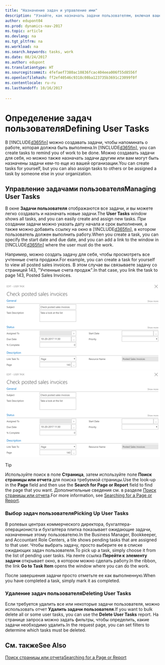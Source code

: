 ```yaml
---
title: "Назначение задач и управление ими"
description: "Узнайте, как назначать задачи пользователям, включая вашего бухгалтера, в Dynamics NAV"
author: edupont04
ms.prod: dynamics-nav-2017
ms.topic: article
ms.devlang: na
ms.tgt_pltfrm: na
ms.workload: na
ms.search.keywords: tasks, work
ms.date: 08/24/2017
ms.author: edupont
ms.translationtype: HT
ms.sourcegitcommit: 4fefaef7380ac10836fcac404eea006f55d8556f
ms.openlocfilehash: ff2ef40546c9318c08ba123735b3691c23099f0f
ms.contentlocale: ru-ru
ms.lasthandoff: 10/16/2017

---
```

# <a name="defining-user-tasks"></a><span data-ttu-id="3dee9-103">Определение задач пользователя</span><span class="sxs-lookup"><span data-stu-id="3dee9-103">Defining User Tasks</span></span>
<span data-ttu-id="3dee9-104">В [!INCLUDE[d365fin](includes/d365fin_md.md)] можно создавать задачи, чтобы напоминать о работе, которая должна быть выполнена.</span><span class="sxs-lookup"><span data-stu-id="3dee9-104">In [!INCLUDE[d365fin](includes/d365fin_md.md)], you can create tasks to remind you of work to be done.</span></span> <span data-ttu-id="3dee9-105">Можно создавать задачи для себя, но можно также назначать задачи другим или вам могут быть назначены задачи кем-то еще из вашей организации.</span><span class="sxs-lookup"><span data-stu-id="3dee9-105">You can create tasks for yourself, but you can also assign tasks to others or be assigned a task by someone else in your organization.</span></span>  

## <a name="managing-user-tasks"></a><span data-ttu-id="3dee9-106">Управление задачами пользователя</span><span class="sxs-lookup"><span data-stu-id="3dee9-106">Managing User Tasks</span></span>
<span data-ttu-id="3dee9-107">В окне **Задачи пользователя** отображаются все задачи, и вы можете легко создавать и назначать новые задачи.</span><span class="sxs-lookup"><span data-stu-id="3dee9-107">The **User Tasks** window shows all tasks, and you can easily create and assign new tasks.</span></span> <span data-ttu-id="3dee9-108">При создании задачи можно указать дату начала и срок выполнения, а также можно добавить ссылку на окно в [!INCLUDE[d365fin](includes/d365fin_md.md)], в котором пользователь должен выполнить работу.</span><span class="sxs-lookup"><span data-stu-id="3dee9-108">When you create a task, you can specify the start date and due date, and you can add a link to the window in [!INCLUDE[d365fin](includes/d365fin_md.md)] where the user must do the work.</span></span>  

<span data-ttu-id="3dee9-109">Например, можно создать задачу для себя, чтобы просмотреть все учтенные счета продажи.</span><span class="sxs-lookup"><span data-stu-id="3dee9-109">For example, you can create a task for yourself to view all posted sales invoices.</span></span> <span data-ttu-id="3dee9-110">В этом случае вы связываете задачу со страницей 143, "Учтенные счета продаж".</span><span class="sxs-lookup"><span data-stu-id="3dee9-110">In that case, you link the task to page 143, Posted Sales Invoices.</span></span>  

<span data-ttu-id="3dee9-111">![Пример задачи пользователя](media/across-user-tasks/sample-user-task.png "Пример задачи пользователя")</span><span class="sxs-lookup"><span data-stu-id="3dee9-111">![Example of a User Task](media/across-user-tasks/sample-user-task.png "Example of a user task")</span></span>

> [!TIP]  
>  <span data-ttu-id="3dee9-112">Используйте поиск в поле **Страница**, затем используйте поле **Поиск страницы или отчета** для поиска требуемой страницы.</span><span class="sxs-lookup"><span data-stu-id="3dee9-112">Use the look-up in the **Page** field and then use the **Search for Page or Report** field to find the page that you want.</span></span> <span data-ttu-id="3dee9-113">Дополнительные сведения см. в разделе [Поиск страницы или отчета](ui-search.md).</span><span class="sxs-lookup"><span data-stu-id="3dee9-113">For more information, see [Searching for a Page or Report](ui-search.md).</span></span>  

### <a name="picking-up-user-tasks"></a><span data-ttu-id="3dee9-114">Выбор задач пользователя</span><span class="sxs-lookup"><span data-stu-id="3dee9-114">Picking Up User Tasks</span></span>
<span data-ttu-id="3dee9-115">В ролевых центрах коммерческого директора, бухгалтера-операциониста и бухгалтера плитка показывает ожидающие задачи, назначенные этому пользователю.</span><span class="sxs-lookup"><span data-stu-id="3dee9-115">In the Business Manager, Bookkeeper, and Accountant Role Centers, a tile shows pending tasks that are assigned to that user.</span></span> <span data-ttu-id="3dee9-116">Чтобы выбрать задачу, просто выберите ее в списке ожидающих задач пользователя.</span><span class="sxs-lookup"><span data-stu-id="3dee9-116">To pick up a task, simply choose it from the list of pending user tasks.</span></span> <span data-ttu-id="3dee9-117">На ленте ссылка **Перейти к элементу задачи** открывает окно, в котором можно сделать работу.</span><span class="sxs-lookup"><span data-stu-id="3dee9-117">In the ribbon, the link **Go to Task Item** opens the window where you can do the work.</span></span>  

<span data-ttu-id="3dee9-118">После завершения задачи просто отметьте ее как выполненную.</span><span class="sxs-lookup"><span data-stu-id="3dee9-118">When you have completed a task, simply mark it as completed.</span></span>  

### <a name="deleting-user-tasks"></a><span data-ttu-id="3dee9-119">Удаление задач пользователя</span><span class="sxs-lookup"><span data-stu-id="3dee9-119">Deleting User Tasks</span></span>
<span data-ttu-id="3dee9-120">Если требуется удалить все или некоторые задачи пользователя, можно использовать отчет **Удалить задачи пользователя**.</span><span class="sxs-lookup"><span data-stu-id="3dee9-120">If you want to bulk delete all or some user tasks, you can use the **Delete User Tasks** report.</span></span> <span data-ttu-id="3dee9-121">На странице запроса можно задать фильтры, чтобы определить, какие задачи необходимо удалить.</span><span class="sxs-lookup"><span data-stu-id="3dee9-121">In the request page, you can set filters to determine which tasks must be deleted.</span></span>  

## <a name="see-also"></a><span data-ttu-id="3dee9-122">См. также</span><span class="sxs-lookup"><span data-stu-id="3dee9-122">See Also</span></span>
[<span data-ttu-id="3dee9-123">Поиск страницы или отчета</span><span class="sxs-lookup"><span data-stu-id="3dee9-123">Searching for a Page or Report</span></span>](ui-search.md)  

